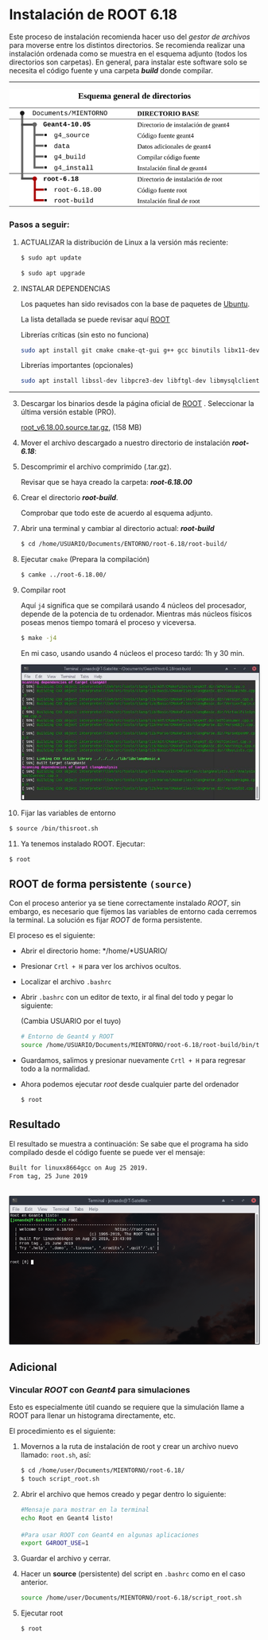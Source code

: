 # Instalación de ROOT 6.18

Este proceso de instalación recomienda hacer uso del *gestor de archivos* para moverse entre los distintos directorios. Se recomienda realizar una instalación ordenada como se muestra en el esquema adjunto (todos los directorios son carpetas). En general, para instalar este software solo se necesita el código fuente y una carpeta ***build*** donde compilar.

----



![](images/dir_root.png)

### Pasos a seguir:

1. ACTUALIZAR la distribución de Linux a la versión más reciente:

      ```bash
      $ sudo apt update
      ```

      ```bash
      $ sudo apt upgrade
      ```

2. INSTALAR DEPENDENCIAS

      Los paquetes han sido revisados con la base de paquetes de [Ubuntu](https://packages.ubuntu.com/).

      La lista detallada se puede revisar aquí [ROOT](https://root.cern.ch/build-prerequisites)

      Librerías críticas (sin esto no funciona)

      ```bash
      sudo apt install git cmake cmake-qt-gui g++ gcc binutils libx11-dev libxpm-dev libxft-dev libxext-dev libpng-dev libpng++-dev libjpeg-dev gfortran
      ```

      Librerías importantes (opcionales)

      ```bash
      sudo apt install libssl-dev libpcre3-dev libftgl-dev libmysqlclient-dev libfftw3-dev libcfitsio-dev graphviz-dev libavahi-compat-libdnssd-dev libldap2-dev python-dev libxml2-dev libkrb5-dev libgsl23 libgsl-dev
      ```
      
---

3. Descargar los binarios desde la página oficial de [ROOT](https://root.cern.ch/downloading-root) . Seleccionar la última versión estable (PRO). 

      [root_v6.18.00.source.tar.gz](https://root.cern/download/root_v6.18.00.source.tar.gz), (158 MB)

4. Mover el archivo descargado a nuestro directorio de instalación ***root-6.18***:

5. Descomprimir el archivo comprimido (.tar.gz). 

   Revisar que se haya creado la carpeta: ***root-6.18.00***

6. Crear el directorio ***root-build***.

   Comprobar que todo este de acuerdo al esquema adjunto.

7. Abrir una terminal y cambiar al directorio actual: ***root-build***

   ```bash
   $ cd /home/USUARIO/Documents/ENTORNO/root-6.18/root-build/
   ```

8. Ejecutar `cmake` (Prepara la compilación)

   ```bash
   $ camke ../root-6.18.00/
   ```

9. Compilar root

   Aquí `j4` significa que se compilará usando 4 núcleos del procesador,  depende de la potencia de tu ordenador.  Mientras más núcleos físicos poseas menos tiempo tomará el proceso y viceversa. 

   ```bash
   $ make -j4
   ```

   En mi caso, usando usando 4 núcleos el proceso tardó: 1h y 30 min.

   ![](images/process_install.jpg)

10. Fijar las variables de entorno

   ```bash
   $ source /bin/thisroot.sh
   ```

11. Ya tenemos instalado ROOT. Ejecutar:

   ```bash
   $ root
   ```




## ROOT de forma persistente `(source)`

Con el proceso anterior ya se tiene correctamente instalado *ROOT*, sin embargo, es necesario que fijemos las variables de entorno cada cerremos la terminal. La solución es fijar *ROOT* de forma persistente.

El proceso es el siguiente:

   - Abrir el directorio home: */home/*USUARIO/

   - Presionar `Crtl + H` para ver los archivos ocultos.

   - Localizar el archivo `.bashrc`

   - Abrir `.bashrc` con un editor de texto, ir al final del todo y pegar lo siguiente:

     (Cambia USUARIO por el tuyo)

     ```bash
     # Entorno de Geant4 y ROOT
     source /home/USUARIO/Documents/MIENTORNO/root-6.18/root-build/bin/thisroot.sh
     ```

- Guardamos, salimos y presionar nuevamente `Crtl + H` para regresar todo a la normalidad.

* Ahora podemos ejecutar *root* desde cualquier parte del ordenador

   ```bash
   $ root
   ```



## Resultado

El resultado se muestra a continuación:
Se sabe que el programa ha sido compilado desde el código fuente se puede ver el mensaje:

```bash
Built for linuxx8664gcc on Aug 25 2019.
From tag, 25 June 2019
```

​    ![](images/root-final.png)



## Adicional

### Vincular *ROOT* con *Geant4* para simulaciones

Esto es especialmente útil cuando se requiere que la simulación llame a ROOT para llenar un histograma directamente, etc.  

El procedimiento es el siguiente:

1. Movernos a la ruta de instalación de root y crear un archivo nuevo llamado: `root.sh`, así:

   ```bash
   $ cd /home/user/Documents/MIENTORNO/root-6.18/
   $ touch script_root.sh
   ```

2. Abrir el archivo que hemos creado y pegar dentro lo siguiente:

   ```bash
   #Mensaje para mostrar en la terminal
   echo Root en Geant4 listo!
   
   #Para usar ROOT con Geant4 en algunas aplicaciones
   export G4ROOT_USE=1
   ```

3. Guardar el archivo y cerrar.

4. Hacer un **source** (persistente) del script en `.bashrc` como en el caso anterior.

   ```bash
   source /home/user/Documents/MIENTORNO/root-6.18/script_root.sh
   ```

5. Ejecutar root

   ```bash
   $ root
   ```

   